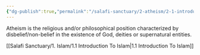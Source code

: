 ```yaml
---
{"dg-publish":true,"permalink":"/salafi-sanctuary/2-atheism/2-1-introduction-to-atheism/","created":"2024-12-22T15:14:42.271-05:00","updated":"2024-12-22T16:29:48.368-05:00"}
---
```


Atheism is the religious and/or philosophical position characterized by disbelief/non-belief in the existence of God, deities or supernatural entities.

[[Salafi Sanctuary/1. Islam/1.1 Introduction To Islam\|1.1 Introduction To Islam]]